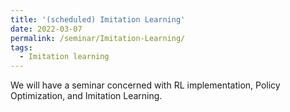 ```yaml
---
title: '(scheduled) Imitation Learning'
date: 2022-03-07
permalink: /seminar/Imitation-Learning/
tags:
  - Imitation learning
---
```


We will have a seminar concerned with RL implementation, Policy Optimization, and Imitation Learning. 
